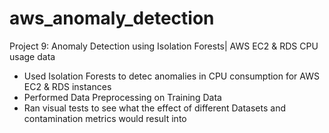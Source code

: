 # aws_anomaly_detection
Project 9: Anomaly Detection using Isolation Forests|  AWS EC2 & RDS CPU usage data
- Used Isolation Forests to detec anomalies in CPU consumption for AWS EC2 & RDS instances
- Performed Data Preprocessing on Training Data
- Ran visual tests to see what the effect of different Datasets and contamination metrics would result into 
